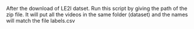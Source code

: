 After the download of LE2I datset. Run this script by giving the path of the zip file.
It will put all the videos in the same folder (dataset) and the names will match the file labels.csv

